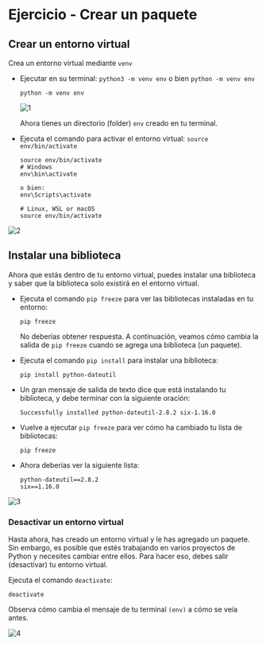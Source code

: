 # Ejercicio - Crear un paquete

## Crear un entorno virtual

Crea un entorno virtual mediante ``venv``

* Ejecutar en su terminal: ``python3 -m venv env`` o bien ``python -m venv env``

    ``
    python -m venv env
    ``
    
    ![1](https://user-images.githubusercontent.com/99307349/154655164-8be2656b-3294-4b6c-b377-f1e46a4be5d8.JPG)

    
    Ahora tienes un directorio (folder) ``env`` creado en tu terminal.

* Ejecuta el comando para activar el entorno virtual: ``source env/bin/activate``

    ```
    source env/bin/activate
    # Windows
    env\bin\activate
    
    o bien: 
    env\Scripts\activate

    # Linux, WSL or macOS
    source env/bin/activate
    ```
    
![2](https://user-images.githubusercontent.com/99307349/154655393-ad8eb529-0dc2-4cff-82ec-d44a960dc500.JPG)


## Instalar una biblioteca

Ahora que estás dentro de tu entorno virtual, puedes instalar una biblioteca y saber que la biblioteca solo existirá en el entorno virtual.

* Ejecuta el comando ``pip freeze`` para ver las bibliotecas instaladas en tu entorno:

    ```
    pip freeze
    ```

    No deberías obtener respuesta. A continuación, veamos cómo cambia la salida de ``pip freeze`` cuando se agrega una biblioteca (un paquete).

* Ejecuta el comando ``pip install`` para instalar una biblioteca:
   ```
   pip install python-dateutil
   ```
* Un gran mensaje de salida de texto dice que está instalando tu biblioteca, y debe terminar con la siguiente oración:

    ```
    Successfully installed python-dateutil-2.8.2 six-1.16.0
    ```
* Vuelve a ejecutar ```pip freeze``` para ver cómo ha cambiado tu lista de bibliotecas:
    ```
    pip freeze
    ```
* Ahora deberías ver la siguiente lista:
    ```
    python-dateutil==2.8.2
    six==1.16.0
    ```
    
![3](https://user-images.githubusercontent.com/99307349/154655634-6e6ab2e0-caa4-4520-973f-c6b60cb8a324.JPG)


### Desactivar un entorno virtual

Hasta ahora, has creado un entorno virtual y le has agregado un paquete. Sin embargo, es posible que estés trabajando en varios proyectos de Python y necesites cambiar entre ellos. Para hacer eso, debes salir (desactivar) tu entorno virtual.

Ejecuta el comando ``deactivate``:
```
deactivate
```

Observa cómo cambia el mensaje de tu terminal ``(env)`` a cómo se veía antes.

![4](https://user-images.githubusercontent.com/99307349/154655786-973313fc-27ff-49ae-929a-c03eb344f708.JPG)

